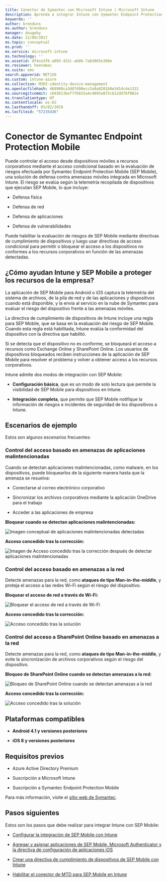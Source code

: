 ```yaml
---
title: Conector de Symantec con Microsoft Intune | Microsoft Intune
description: Aprenda a integrar Intune con Symantec Endpoint Protection Mobile para controlar el acceso de los dispositivos móviles a los recursos corporativos.
keywords: ''
author: brenduns
ms.author: brenduns
manager: dougeby
ms.date: 12/09/2017
ms.topic: conceptual
ms.prod: ''
ms.service: microsoft-intune
ms.technology: ''
ms.assetid: df4ce3f6-a093-432c-ab86-7a83865e389e
ms.reviewer: heenamac
ms.suite: ems
search.appverid: MET150
ms.custom: intune-azure
ms.collection: M365-identity-device-management
ms.openlocfilehash: 468988ca3d87d98ecc5a9a8201b8e3d14c4e1331
ms.sourcegitcommit: cb93613bef7f6015a4c4095e875cb12dd76f002e
ms.translationtype: HT
ms.contentlocale: es-ES
ms.lasthandoff: 03/02/2019
ms.locfileid: "57235436"
---
```

# <a name="symantec-endpoint-protection-mobile-connector"></a>Conector de Symantec Endpoint Protection Mobile

Puede controlar el acceso desde dispositivos móviles a recursos corporativos mediante el acceso condicional basado en la evaluación de riesgos efectuada por Symantec Endpoint Protection Mobile (SEP Mobile), una solución de defensa contra amenazas móviles integrada en Microsoft Intune. El riesgo se evalúa según la telemetría recopilada de dispositivos que ejecutan SEP Mobile, lo que incluye:

-   Defensa física

-   Defensa de red

-   Defensa de aplicaciones

-   Defensa de vulnerabilidades

Puede habilitar la evaluación de riesgos de SEP Mobile mediante directivas de cumplimiento de dispositivos y luego usar directivas de acceso condicional para permitir o bloquear el acceso a los dispositivos no conformes a los recursos corporativos en función de las amenazas detectadas.

## <a name="how-do-intune-and-sep-mobile-help-protect-your-company-resources"></a>¿Cómo ayudan Intune y SEP Mobile a proteger los recursos de la empresa?

La aplicación de SEP Mobile para Android o iOS captura la telemetría del sistema de archivos, de la pila de red y de las aplicaciones y dispositivos cuando está disponible, y la envía al servicio en la nube de Symantec para evaluar el riesgo del dispositivo frente a las amenazas móviles.

La directiva de cumplimiento de dispositivos de Intune incluye una regla para SEP Mobile, que se basa en la evaluación del riesgo de SEP Mobile. Cuando esta regla está habilitada, Intune evalúa la conformidad del dispositivo con la directiva que habilitó.

Si se detecta que el dispositivo no es conforme, se bloqueará el acceso a recursos como Exchange Online y SharePoint Online. Los usuarios de dispositivos bloqueados reciben instrucciones de la aplicación de SEP Mobile para resolver el problema y volver a obtener acceso a los recursos corporativos.

Intune admite dos modos de integración con SEP Mobile:

-   **Configuración básica**, que es un modo de solo lectura que permite la visibilidad de SEP Mobile para dispositivos en Intune.

-   **Integración completa**, que permite que SEP Mobile notifique la información de riesgos e incidentes de seguridad de los dispositivos a Intune.

## <a name="sample-scenarios"></a>Escenarios de ejemplo

Estos son algunos escenarios frecuentes:

### <a name="control-access-based-on-threats-from-malicious-apps"></a>Control del acceso basado en amenazas de aplicaciones malintencionadas

Cuando se detectan aplicaciones malintencionadas, como malware, en los dispositivos, puede bloquearlos de la siguiente manera hasta que la amenaza se resuelva:

-   Conectarse al correo electrónico corporativo

-   Sincronizar los archivos corporativos mediante la aplicación OneDrive para el trabajo

-   Acceder a las aplicaciones de empresa

**Bloquear cuando se detectan aplicaciones malintencionadas:**

![Imagen conceptual de aplicaciones malintencionadas detectadas](./media/symantec-arch-1.png)

**Acceso concedido tras la corrección:**

![Imagen de Acceso concedido tras la corrección después de detectar aplicaciones malintencionadas](./media/symantec-arch-2.png)

### <a name="control-access-based-on-threat-to-network"></a>Control del acceso basado en amenazas a la red

Detecte amenazas para la red, como **ataques de tipo Man-in-the-middle**, y proteja el acceso a las redes Wi-Fi según el riesgo del dispositivo.

**Bloquear el acceso de red a través de Wi-Fi:**

![Bloquear el acceso de red a través de Wi-Fi](./media/symantec-arch-3.png)

**Acceso concedido tras la corrección:**

![Acceso concedido tras la solución](./media/symantec-arch-4.png)

### <a name="control-access-to-sharepoint-online-based-on-threat-to-network"></a>Control del acceso a SharePoint Online basado en amenazas a la red

Detecte amenazas para la red, como **ataques de tipo Man-in-the-middle**, y evite la sincronización de archivos corporativos según el riesgo del dispositivo.

**Bloqueo de SharePoint Online cuando se detectan amenazas a la red:**

![Bloqueo de SharePoint Online cuando se detectan amenazas a la red](./media/symantec-arch-5.png)

**Acceso concedido tras la corrección:**

![Acceso concedido tras la solución](./media/symantec-arch-6.png)

## <a name="supported-platforms"></a>Plataformas compatibles

-   **Android 4.1 y versiones posteriores**

-   **iOS 8 y versiones posteriores**

## <a name="pre-requisites"></a>Requisitos previos

-   Azure Active Directory Premium

-   Suscripción a Microsoft Intune

-   Suscripción a Symantec Endpoint Protection Mobile

Para más información, visite el [sitio web de Symantec](https://www.skycure.com/skycure-microsoft-integration/).

## <a name="next-steps"></a>Pasos siguientes

Estos son los pasos que debe realizar para integrar Intune con SEP Mobile:

- [Configurar la integración de SEP Mobile con Intune](skycure-mtd-connector-integration.md)

- [Agregar y asignar aplicaciones de SEP Mobile, Microsoft Authenticator y la directiva de configuración de aplicaciones iOS](mtd-apps-ios-app-configuration-policy-add-assign.md)

- [Crear una directiva de cumplimiento de dispositivos de SEP Mobile con Intune](mtd-device-compliance-policy-create.md)

- [Habilitar el conector de MTD para SEP Mobile en Intune](mtd-connector-enable.md)
